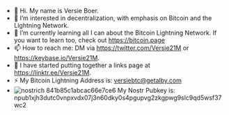 - 👋 Hi.  My name is Versie Boer.
- 👀 I’m interested in decentralization, with emphasis on Bitcoin and the Lightning Network.
- 🌱 I’m currently learning all I can about the Bitcoin Lightning Network.  If you want to learn too, check out https://bitcoin.page 
- 📫 How to reach me: DM via https://twitter.com/Versie21M or https://keybase.io/Versie21M.
- 🔗 I have started putting together a links page at https://linktr.ee/Versie21M.
- ⚡ My Bitcoin Lightning Address is: versiebtc@getalby.com
- ![nostrich 841b85c1abcac66e7ce6](https://user-images.githubusercontent.com/89668468/214241176-2a78fabb-4173-4ef0-ae5f-0bf5d5483bcc.png) My Nostr Pubkey is: npub1xjh3dutc0vnpxvdx07j3n60dky0s4pgupvg2zkgpwg9slc9qd5wsf37wc2

<!---
versieboer/versieboer is a ✨ special ✨ repository because its `README.md` (this file) appears on your GitHub profile.
You can click the Preview link to take a look at your changes.
--->
